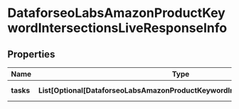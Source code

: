 # DataforseoLabsAmazonProductKeywordIntersectionsLiveResponseInfo


## Properties

| Name | Type | Description | Notes |
|------------ | ------------- | ------------- | -------------|
**tasks** | **List[Optional[DataforseoLabsAmazonProductKeywordIntersectionsLiveTaskInfo]]** | array of tasks |[optional]|